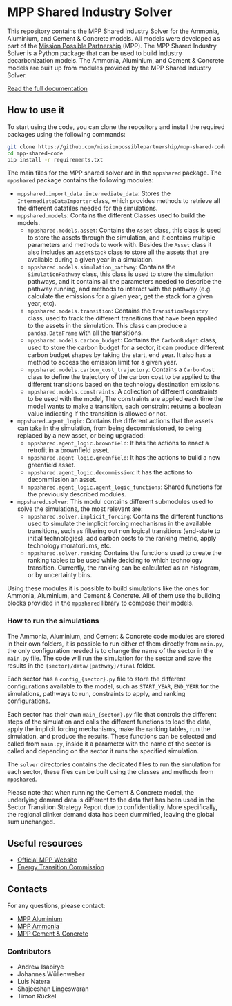 # MPP Shared Industry Solver

This repository contains the MPP Shared Industry Solver for the Ammonia, Aluminium, and Cement & Concrete models. All models were developed as part of the [Mission Possible Partnership](https://www.missionpossiblepartnership.org) (MPP). The MPP Shared Industry Solver is a Python package that can be used to build industry decarbonization models. The Ammonia, Aluminium, and Cement & Concrete models are built up from modules provided by the MPP Shared Industry Solver.

[Read the full documentation](https://mpp.gitbook.io/mpp-industry-documentation/)

## How to use it

To start using the code, you can clone the repository and install the required packages using the following commands:

```bash
git clone https://github.com/missionpossiblepartnership/mpp-shared-code.git
cd mpp-shared-code
pip install -r requirements.txt
```

The main files for the MPP shared solver are in the `mppshared` package. The `mppshared` package contains the following modules:

- `mppshared.import_data.intermediate_data`: Stores the `IntermediateDataImporter` class, which provides methods to retrieve all the different datafiles needed for the simulations.
- `mppshared.models`: Contains the different Classes used to build the models.
  - `mppshared.models.asset`: Contains the `Asset` class, this class is used to store the assets through the simulation, and it contains multiple parameters and methods to work with. Besides the `Asset` class it also includes an `AssetStack` class to store all the assets that are available during a given year in a simulation.
  - `mppshared.models.simulation_pathway`: Contains the `SimulationPathway` class, this class is used to store the simulation pathways, and it contains all the parameters needed to describe the pathway running, and methods to interact with the pathway (e.g. calculate the emissions for a given year, get the stack for a given year, etc).
  - `mppshared.models.transition`: Contains the `TransitionRegistry` class, used to track the different transitions that have been applied to the assets in the simulation. This class can produce a `pandas.DataFrame` with all the transitions.
  - `mppshared.models.carbon_budget`: Contains the `CarbonBudget` class, used to store the carbon budget for a sector, it can produce different carbon budget shapes by taking the start, end year. It also has a method to access the emission limit for a given year.
  - `mppshared.models.carbon_cost_trajectory`: Contains a `CarbonCost` class to define the trajectory of the carbon cost to be applied to the different transitions based on the technology destination emissions.
  - `mppshared.models.constraints`: A collection of different constraints to be used with the model, The constraints are applied each time the model wants to make a transition, each constraint returns a boolean value indicating if the transition is allowed or not.
- `mppshared.agent_logic`: Contains the different actions that the assets can take in the simulation, from being decommissioned, to being replaced by a new asset, or being upgraded:
  - `mppshared.agent_logic.brownfield`: It has the actions to enact a retrofit in a brownfield asset.
  - `mppshared.agent_logic.greenfield`: It has the actions to build a new greenfield asset.
  - `mppshared.agent_logic.decommission`: It has the actions to decommission an asset.
  - `mppshared.agent_logic.agent_logic_functions`: Shared functions for the previously described modules.
- `mppshared.solver`: This modul contains different submodules used to solve the simulations, the most relevant are:
  - `mppshared.solver.implicit_forcing`: Contains the different functions used to simulate the implicit forcing mechanisms in the available transitions, such as filtering out non logical transitions (end-state to initial technologies), add carbon costs to the ranking metric, apply technology moratoriums, etc.
  - `mppshared.solver.ranking` Contains the functions used to create the ranking tables to be used while deciding to which technology transition. Currently, the ranking can be calculated as an histogram, or by uncertainty bins.

Using these modules it is possible to build simulations like the ones for Ammonia, Aluminium, and Cement & Concrete. All of them use the building blocks provided in the `mppshared` library to compose their models.

### How to run the simulations

The Ammonia, Aluminium, and Cement & Concrete code modules are stored in their own folders, it is possible to run either of them directly from `main.py`, the only configuration needed is to change the name of the sector in the `main.py` file. The code will run the simulation for the sector and save the results in the `{sector}/data/{pathway}/final` folder.

Each sector has a `config_{sector}.py` file to store the different configurations available to the model, such as `START_YEAR`, `END_YEAR` for the simulations, pathways to run, constraints to apply, and ranking configurations.

Each sector has their own `main_{sector}.py` file that controls the different steps of the simulation and calls the different functions to load the data, apply the implicit forcing mechanisms, make the ranking tables, run the simulation, and produce the results. These functions can be selected and called from `main.py`, inside it a parameter with the name of the sector is called and depending on the sector it runs the specified simulation.

The `solver` directories contains the dedicated files to run the simulation for each sector, these files can be built using the classes and methods from `mppshared`.

Please note that when running the Cement & Concrete model, the underlying demand data is different to the data that has been used in the Sector Transition Strategy Report due to confidentiality. More specifically, the regional clinker demand data has been dummified, leaving the global sum unchanged.

## Useful resources

+ [Official MPP Website](https://missionpossiblepartnership.org/)
+ [Energy Transition Commission](https://www.energy-transitions.org/)

## Contacts

For any questions, please contact:

+ [MPP Aluminium](mailto:aluminium@missionpossiblepartnership.org)
+ [MPP Ammonia](mailto:chemicals@missionpossiblepartnership.org)
+ [MPP Cement & Concrete](mailto:concrete@missionpossiblepartnership.org)

### Contributors

- Andrew Isabirye
- Johannes Wüllenweber
- Luis Natera
- Shajeeshan Lingeswaran
- Timon Rückel
